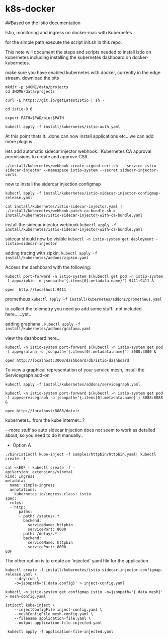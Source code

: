 # k8s-docker

##Based on the Istio documentation


Istio, monitoring and ingress on docker-mac with Kubernetes

for the simple path execute the script init.sh in this repo.

 This note will document the steps and scripts needed to install istio on kubernetes
 including installing the kubernetes dashboard on docker-kubernetes.

 make sure you have enabled kubernetes with docker, currently in the edge stream.
 download the bits

```
mkdir -p $HOME/data/projects
cd $HOME/data/projects

curl -L https://git.io/getLatestIstio | sh -

cd istio-0.6

export PATH=$PWD/bin:$PATH

kubectl apply -f install/kubernetes/istio-auth.yaml
```
 At this point thats it...done
 can now install applications etc..
 we can add more plugins..

 lets add automatic sidecar injector webhook..
 Kubernetes CA approval permissions to create and approve CSR.
```
./install/kubernetes/webhook-create-signed-cert.sh  --service istio-sidecar-injector --namespace istio-system --secret sidecar-injector-certs
```

 now to install the sidercar injection configmap
```
kubectl apply -f install/kubernetes/istio-sidecar-injector-configmap-release.yaml

cat install/kubernetes/istio-sidecar-injector.yaml | ./install/kubernetes/webhook-patch-ca-bundle.sh > install/kubernetes/istio-sidecar-injector-with-ca-bundle.yaml
```
 install the sidecar injector webhook
`kubectl apply -f install/kubernetes/istio-sidecar-injector-with-ca-bundle.yaml`

 sidecar should now be visible
`kubectl -n istio-system get deployment -listio=sidecar-injector`

 adding tracing with zipkin.
`kubectl apply -f install/kubernetes/addons/zipkin.yaml`

 Access the dashboard with the following:
```
kubectl port-forward -n istio-system $(kubectl get pod -n istio-system -l app=zipkin -o jsonpath='{.items[0].metadata.name}') 9411:9411 &

open  http://localhost:9411
```

 prometheus
`kubectl apply -f install/kubernetes/addons/prometheus.yaml`


 to collect the telemetry you need yo add some stuff...not included here......yet..

adding graphana..
`kubectl apply -f install/kubernetes/addons/grafana.yaml`

 view the dashboard here..
 
```
kubectl -n istio-system port-forward $(kubectl -n istio-system get pod -l app=grafana -o jsonpath='{.items[0].metadata.name}') 3000:3000 &

open http://localhost:3000/dashboard/db/istio-dashboard
```

 To view a graphical representation of your service mesh, install the Servicegraph add-on

```
kubectl apply -f install/kubernetes/addons/servicegraph.yaml

kubectl -n istio-system port-forward $(kubectl -n istio-system get pod -l app=servicegraph -o jsonpath='{.items[0].metadata.name}') 8088:8088 &   

open http://localhost:8088/dotviz
```

 kubernetes..
 from the kube internet...?

--more stuff
so auto sidecar injection does not seem to work as detailed about, so you need to do it manually..

- Option A
```
./bin/istioctl kube-inject -f samples/httpbin/httpbin.yaml| kubectl create -f -

cat <<EOF | kubectl create -f -
apiVersion: extensions/v1beta1
kind: Ingress
metadata:
  name: simple-ingress
  annotations:
    kubernetes.io/ingress.class: istio
spec:
  rules:
  - http:
      paths:
      - path: /status/.*
        backend:
          serviceName: httpbin
          servicePort: 8000
      - path: /delay/.*
        backend:
          serviceName: httpbin
          servicePort: 8000
EOF
```

The other option is to create an 'injected' yaml file for the application..

```
kubectl create -f install/kubernetes/istio-sidecar-injector-configmap-release.yaml \
    --dry-run \
    -o=jsonpath='{.data.config}' > inject-config.yaml
    
kubectl -n istio-system get configmap istio -o=jsonpath='{.data.mesh}' > mesh-config.yaml

istioctl kube-inject \
    --injectConfigFile inject-config.yaml \
    --meshConfigFile mesh-config.yaml \
    --filename application-file.yaml \
    --output application-file-injected.yaml
    
 kubectl apply -f application-file-injected.yaml    
```

